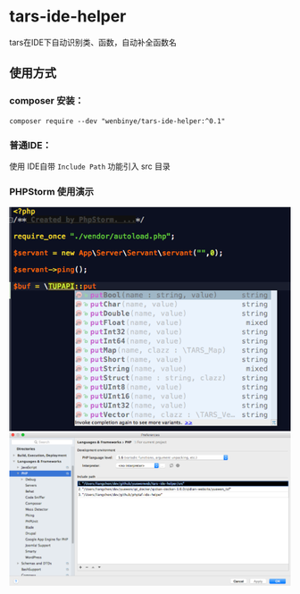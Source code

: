tars-ide-helper
====================

tars在IDE下自动识别类、函数，自动补全函数名

## 使用方式
### composer 安装：

    composer require --dev "wenbinye/tars-ide-helper:^0.1"


### 普通IDE：

使用 IDE自带 ``Include Path`` 功能引入 src 目录

### PHPStorm 使用演示
![demo1](./imgs/1.png "demo1")
![demo2](./imgs/2.png "demo2")
